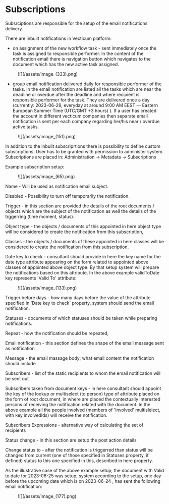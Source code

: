 # Subscriptions

Subsrciptions are responsible for the setup of the email notifications delivery.&#x20;

There are inbuilt notifications in Vecticum platform:

* on assignment of the new workflow task - sent immediately once the task is assigned to responsible performer. In the content of the notification email there is navigation button which navigates to the document which has the new active task assigned. &#x20;

<figure>![](/assets/image_(333).png)</figure>

* group email notification delivered daily for responsible performer of the tasks. In the email notification are listed all the tasks which are near the deadline or overdue after the deadline and where recipient is responsible performer for the task. They are delivered once a day (currently: 2023-06-29, everyday at around 9:00 AM EEST — Eastern European Summer Time (UTC/GMT +3 hours) ). If  a user has created the account in different vecticum companies then separate email notification is sent per each company regarding her/his near / overdue active tasks.&#x20;

<figure>![](/assets/image_(151).png)</figure>

In addition to the inbuilt subscriprtions there is possibility to define custom subscriptions. User has to be granted with permission to administer system. Subscriptions are placed in: Administration -> Metadata -> Subscriptions

Example subscription setup:

<figure>![](/assets/image_(65).png)</figure>

Name - Will be used as notification email subject.&#x20;

Disabled - Possibility to turn off temporarily the notification.

Trigger - in this section are provided the details of the root documents / objects which are the subject of the notification as well the details of the trggerring (time moment, status).

Object type - the objects / documents of this appointed in here object type will be considered to create the notification from this subscription,

Classes -   the objects / documents of these appointed in here classes will be considered to create the notification from this subscription,

Date key to check - consultant should provide in here the key name for the date type attribute appearing on the form related to appointed above classes of appointed above object type. By that setup system will prepare the notifications based on this attribute. In the above example validToDate key represents 'Valid To' attribute:

<figure>![](/assets/image_(133).png)</figure>

Trigger before days - how many days before the value of the attribute specified in 'Date key to check' property, system should send the email notification.

Statuses - documents of which statuses should be taken while preparing notifications.

Repeat - how the notification should be repeated,

Email notification - this section defines the shape of the email message sent as notification

Message - the email massage body; what email content the notification should include

Subscribers - list of the static recipients to whom the email notification will be sent out

Subscribers taken from document keys - in here consultant should appoint the key of the lookup or multiselect (to person) type of attribute placed on the form of root document, in where are placed the contextually interested persons of receiving the notification related with the document. In the above example all the people involved  (members of 'Involved' multislelect, with key involvedIds) will receive the notification.

Subscribers Expressions - alternative way of calculating the set of recipients

Status change - in this section are setup the post action details

Change status to - after the notification is triggerred than status will be changed from current (one of those specified in Statuses property, if defined) status to this one specified in this, described in here property.&#x20;

As the illustrative case of the above example setup; the document with Valid to date for 2023-06-25 was setup; system according to the setup, one day before the upcoming date which is on 2023-06-24 , has sent the following email notification:

<figure>![](/assets/image_(177).png)</figure>

&#x20;   &#x20;

